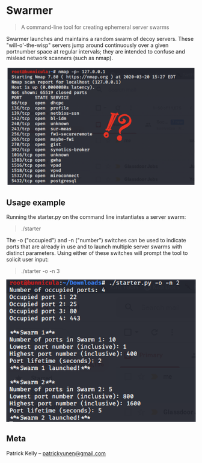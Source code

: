 # Swarmer
> A command-line tool for creating ephemeral server swarms


Swarmer launches and maintains a random swarm of decoy servers. These "will-o'-the-wisp" servers jump around continuously over a given portnumber space at regular intervals; they are intended to confuse and mislead network scanners (such as nmap).

![](READimage.png)


## Usage example

Running the starter.py on the command line instantiates a server swarm:

> ./starter

The -o ("occupied") and -n ("number") switches can be used to indicate ports that are already in use and to launch multiple server swarms with distinct parameters. Using either of these switches will prompt the tool to solicit user input:

> ./starter -o -n 3

![](Usage.png) 


## Meta

Patrick Kelly – patrickyunen@gmail.com

